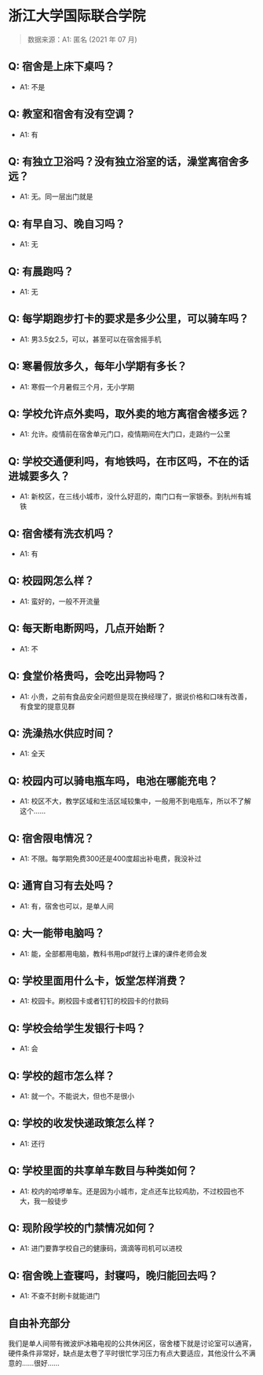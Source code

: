 # 浙江大学国际联合学院

> 数据来源：A1: 匿名 (2021 年 07 月)

## Q: 宿舍是上床下桌吗？

- A1: 不是

## Q: 教室和宿舍有没有空调？

- A1: 有

## Q: 有独立卫浴吗？没有独立浴室的话，澡堂离宿舍多远？

- A1: 无。同一层出门就是

## Q: 有早自习、晚自习吗？

- A1: 无

## Q: 有晨跑吗？

- A1: 无

## Q: 每学期跑步打卡的要求是多少公里，可以骑车吗？

- A1: 男3.5女2.5，可以，甚至可以在宿舍摇手机

## Q: 寒暑假放多久，每年小学期有多长？

- A1: 寒假一个月暑假三个月，无小学期

## Q: 学校允许点外卖吗，取外卖的地方离宿舍楼多远？

- A1: 允许。疫情前在宿舍单元门口，疫情期间在大门口，走路约一公里

## Q: 学校交通便利吗，有地铁吗，在市区吗，不在的话进城要多久？

- A1: 新校区，在三线小城市，没什么好逛的，南门口有一家银泰。到杭州有城铁

## Q: 宿舍楼有洗衣机吗？

- A1: 有

## Q: 校园网怎么样？

- A1: 蛮好的，一般不开流量

## Q: 每天断电断网吗，几点开始断？

- A1: 不

## Q: 食堂价格贵吗，会吃出异物吗？

- A1: 小贵，之前有食品安全问题但是现在换经理了，据说价格和口味有改善，有食堂的提意见群

## Q: 洗澡热水供应时间？

- A1: 全天

## Q: 校园内可以骑电瓶车吗，电池在哪能充电？

- A1: 校区不大，教学区域和生活区域较集中，一般用不到电瓶车，所以不了解这个……

## Q: 宿舍限电情况？

- A1: 不限。每学期免费300还是400度超出补电费，我没补过

## Q: 通宵自习有去处吗？

- A1: 有，宿舍也可以，是单人间

## Q: 大一能带电脑吗？

- A1: 能，全部都用电脑，教科书用pdf就行上课的课件老师会发

## Q: 学校里面用什么卡，饭堂怎样消费？

- A1: 校园卡。刷校园卡或者钉钉的校园卡的付款码

## Q: 学校会给学生发银行卡吗？

- A1: 会

## Q: 学校的超市怎么样？

- A1: 就一个。不能说大，但也不是很小

## Q: 学校的收发快递政策怎么样？

- A1: 还行

## Q: 学校里面的共享单车数目与种类如何？

- A1: 校内的哈啰单车。还是因为小城市，定点还车比较鸡肋，不过校园也不大，我一般徒步

## Q: 现阶段学校的门禁情况如何？

- A1: 进门要靠学校自己的健康码，滴滴等司机可以进校

## Q: 宿舍晚上查寝吗，封寝吗，晚归能回去吗？

- A1: 不查不封刷卡就能进门

## 自由补充部分

我们是单人间带有微波炉冰箱电视的公共休闲区，宿舍楼下就是讨论室可以通宵，硬件条件非常好，缺点是太卷了平时很忙学习压力有点大要适应，其他没什么不满意的……很好……